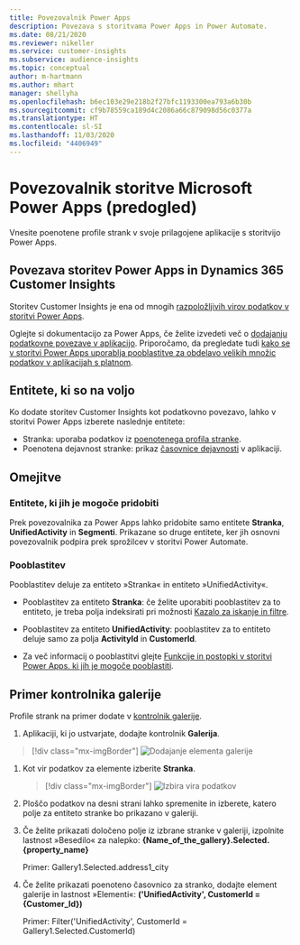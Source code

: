```yaml
---
title: Povezovalnik Power Apps
description: Povezava s storitvama Power Apps in Power Automate.
ms.date: 08/21/2020
ms.reviewer: nikeller
ms.service: customer-insights
ms.subservice: audience-insights
ms.topic: conceptual
author: m-hartmann
ms.author: mhart
manager: shellyha
ms.openlocfilehash: b6ec103e29e218b2f27bfc1193300ea793a6b30b
ms.sourcegitcommit: cf9b78559ca189d4c2086a66c879098d56c0377a
ms.translationtype: HT
ms.contentlocale: sl-SI
ms.lasthandoff: 11/03/2020
ms.locfileid: "4406949"
---
```

# <a name="microsoft-power-apps-connector-preview"></a>Povezovalnik storitve Microsoft Power Apps (predogled)

Vnesite poenotene profile strank v svoje prilagojene aplikacije s storitvijo Power Apps.

## <a name="connect-power-apps-and-dynamics-365-customer-insights"></a>Povezava storitev Power Apps in Dynamics 365 Customer Insights

Storitev Customer Insights je ena od mnogih [razpoložljivih virov podatkov v storitvi Power Apps](https://docs.microsoft.com/powerapps/maker/canvas-apps/working-with-data-sources).

Oglejte si dokumentacijo za Power Apps, če želite izvedeti več o [dodajanju podatkovne povezave v aplikacijo](https://docs.microsoft.com/powerapps/maker/canvas-apps/add-data-connection). Priporočamo, da pregledate tudi [kako se v storitvi Power Apps uporablja pooblastitve za obdelavo velikih množic podatkov v aplikacijah s platnom](https://docs.microsoft.com/powerapps/maker/canvas-apps/delegation-overview).

## <a name="available-entities"></a>Entitete, ki so na voljo

Ko dodate storitev Customer Insights kot podatkovno povezavo, lahko v storitvi Power Apps izberete naslednje entitete:

- Stranka: uporaba podatkov iz [poenotenega profila stranke](customer-profiles.md).
- Poenotena dejavnost stranke: prikaz [časovnice dejavnosti](activities.md) v aplikaciji.

## <a name="limitations"></a>Omejitve

### <a name="retrievable-entities"></a>Entitete, ki jih je mogoče pridobiti

Prek povezovalnika za Power Apps lahko pridobite samo entitete **Stranka**, **UnifiedActivity** in **Segmenti**. Prikazane so druge entitete, ker jih osnovni povezovalnik podpira prek sprožilcev v storitvi Power Automate.  

### <a name="delegation"></a>Pooblastitev

Pooblastitev deluje za entiteto »Stranka« in entiteto »UnifiedActivity«. 

- Pooblastitev za entiteto **Stranka**: če želite uporabiti pooblastitev za to entiteto, je treba polja indeksirati pri možnosti [Kazalo za iskanje in filtre](search-filter-index.md).  

- Pooblastitev za entiteto **UnifiedActivity**: pooblastitev za to entiteto deluje samo za polja **ActivityId** in **CustomerId**.  

- Za več informacij o pooblastitvi glejte [Funkcije in postopki v storitvi Power Apps. ki jih je mogoče pooblastiti](https://docs.microsoft.com/connectors/commondataservice/#power-apps-delegable-functions-and-operations-for-the-cds-for-apps). 

## <a name="example-gallery-control"></a>Primer kontrolnika galerije

Profile strank na primer dodate v [kontrolnik galerije](https://docs.microsoft.com/powerapps/maker/canvas-apps/add-gallery).

1. Aplikaciji, ki jo ustvarjate, dodajte kontrolnik **Galerija**.

> [!div class="mx-imgBorder"]
> ![Dodajanje elementa galerije](media/connector-powerapps9.png "Dodajanje elementa galerije")

1. Kot vir podatkov za elemente izberite **Stranka**.

    > [!div class="mx-imgBorder"]
    > ![Izbira vira podatkov](media/choose-datasource-powerapps.png "Izbira vira podatkov")

1. Ploščo podatkov na desni strani lahko spremenite in izberete, katero polje za entiteto stranke bo prikazano v galeriji.

1. Če želite prikazati določeno polje iz izbrane stranke v galeriji, izpolnite lastnost »Besedilo« za nalepko: **{Name_of_the_gallery}.Selected.{property_name}**

    Primer: Gallery1.Selected.address1_city

1. Če želite prikazati poenoteno časovnico za stranko, dodajte element galerije in lastnost »Elementi«: **('UnifiedActivity', CustomerId = {Customer_Id})**

    Primer: Filter('UnifiedActivity', CustomerId = Gallery1.Selected.CustomerId)
